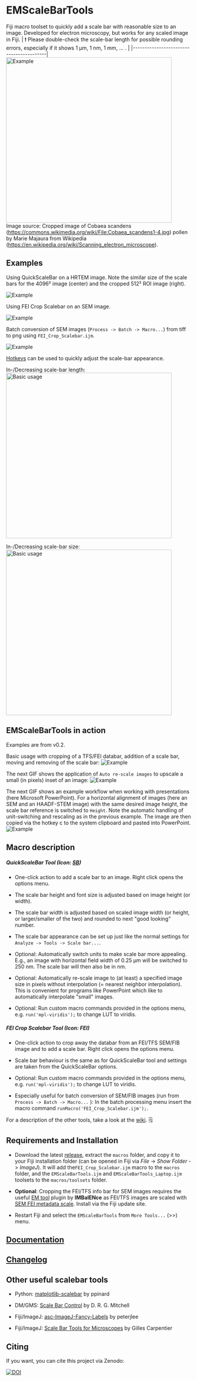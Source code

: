 # EMScaleBarTools

Fiji macro toolset to quickly add a scale bar with reasonable size to an image. Developed for electron microscopy, but works for any scaled image in Fiji.
| :exclamation:  Please double-check the scale-bar length for possible rounding errors, especially if it shows 1 µm, 1 nm, 1 mm, ... . |
|-----------------------------------------|
<img title="Basic usage" src="images/EMscalebartools_00.gif" alt="Example" data-align="left" width="450">  
Image source: Cropped image of Cobaea scandens (https://commons.wikimedia.org/wiki/File:Cobaea_scandens1-4.jpg) pollen by Marie Majaura from Wikipedia (https://en.wikipedia.org/wiki/Scanning_electron_microscope).


## Examples

Using QuickScaleBar on a HRTEM image. Note the similar size of the scale bars for the 4096²  image (center) and the cropped 512² ROI image (right).

<img title="Example 0" src="images/example0.png" alt="Example" data-align="center">

Using FEI Crop Scalebar on an SEM image.

<img title="Example 1" src="images/example1.png" alt="Example" data-align="center">

Batch conversion of SEM images (``Process -> Batch -> Macro...``) from tiff to png using ``FEI_Crop_Scalebar.ijm``.

<img title="Example 1" src="images/example2.png" alt="Example" data-align="center">

[Hotkeys](https://github.com/lukmuk/em-scalebartools/wiki/Hotkeys) can be used to quickly adjust the scale-bar appearance.  

In-/Decreasing scale-bar length:  
<img title="Basic usage" src="https://github.com/lukmuk/em-scalebartools/blob/main/images/hotkeys_4-6.gif" alt="Basic usage" data-align="left" width="450">  

In-/Decreasing scale-bar size:  
<img title="Basic usage" src="https://github.com/lukmuk/em-scalebartools/blob/main/images/hotkeys_2-8.gif" alt="Basic usage" data-align="left" width="450">  

## EMScaleBarTools in action

Examples are from v0.2.

Basic usage with cropping of a TFS/FEI databar, addition of a scale bar, moving and removing of the scale bar:
<img title="Basic usage" src="images/EMscalebartools_01.gif" alt="Example" data-align="center">

The next GIF shows the application of `Auto re-scale images` to upscale a small (in pixels) inset of an image:
<img title="Using Auto re-scale" src="images/EMscalebartools_02.gif" alt="Example" data-align="center">

The next GIF shows an example workflow when working with presentations (here Microsoft PowerPoint). For a horizontal alignment of images (here an SEM and an HAADF-STEM image) with the same desired image height, the scale bar reference is switched to `Height`. Note the automatic handling of unit-switching and rescaling as in the previous example. The image are then copied via the hotkey c to the system clipboard and pasted into PowerPoint.
<img title="Workflow for presentations" src="images/EMscalebartools_03.gif" alt="Example" data-align="center">

## Macro description

##### QuickScaleBar Tool (Icon: <u>SB</u>)

* One-click action to add a scale bar to an image. Right click opens the options menu.

* The scale bar height and font size is adjusted based on image height (or width).

* The scale bar width is adjusted based on scaled image width (or height, or larger/smaller of the two) and rounded to next "good looking" number.

* The scale bar appearance can be set up just like the normal settings for `Analyze -> Tools -> Scale bar...`.

* Optional: Automatically switch units to make scale bar more appealing. E.g., an image with horizontal field width of 0.25 µm will be switched to 250 nm. The scale bar will then also be in nm.

* Optional: Automatically re-scale image to (at least) a specified image size in pixels without interpolation (= nearest neighbor interpolation). This is convenient for programs like PowerPoint which like to automatically interpolate "small" images.

* Optional: Run custom macro commands provided in the options menu, e.g. `run('mpl-viridis');` to change LUT to viridis.

##### FEI Crop Scalebar Tool (Icon: FEI)

* One-click action to crop away the databar from an FEI/TFS SEM/FIB image and to add a scale bar. Right click opens the options menu.

* Scale bar behaviour is the same as for QuickScaleBar tool and settings are taken from the QuickScaleBar options.

* Optional: Run custom macro commands provided in the options menu, e.g. `run('mpl-viridis');` to change LUT to viridis.

* Especially useful for batch conversion of SEM/FIB images (run from `Process -> Batch -> Macro...` ): In the batch processing menu insert the macro command `runMacro('FEI_Crop_Scalebar.ijm');`.

For a description of the other tools, take a look at the [wiki](https://github.com/lukmuk/em-scalebartools/wiki). 🗒

## Requirements and Installation

* Download the latest [release](https://github.com/lukmuk/em-scalebartools/releases), extract the `macros` folder, and copy it to your Fiji installation folder (can be opened in Fiji via *File* -> *Show Folder* -> *ImageJ*). It will add the``FEI_Crop_Scalebar.ijm`` macro to the `macros` folder, and the `EMScaleBarTools.ijm` and `EMScaleBarTools_Laptop.ijm` toolsets to the `macros/toolsets` folder.

* **Optional**: Cropping the FEI/TFS info bar for SEM images requires the useful [EM tool](https://imagej.net/plugins/imbalence) plugin by **IMBalENce**  as FEI/TFS images are scaled with [SEM FEI metadata scale](https://imagej.net/plugins/sem-fei-metadata-scale). Install via the Fiji update site.

* Restart Fiji and select the `EMScaleBarTools` from `More Tools...` (>>) menu. 

## [Documentation](https://github.com/lukmuk/em-scalebartools/wiki)

## [Changelog](https://github.com/lukmuk/em-scalebartools/wiki/Changelog)

## Other useful scalebar tools

* Python: [matplotlib-scalebar](https://github.com/ppinard/matplotlib-scalebar) by ppinard

* DM/GMS: [Scale Bar Control](http://www.dmscripting.com/scalebarcontrol.html) by D. R. G. Mitchell

* Fiji/ImageJ: [asc-ImageJ-Fancy-Labels](https://github.com/peterjlee/asc-ImageJ-Fancy-Labels) by peterjlee

* Fiji/ImageJ: [Scale Bar Tools for Microscopes](http://image.bio.methods.free.fr/ImageJ/?Scale-Bar-Tools-for-Microscopes.html&lang=en) by Gilles Carpentier

## Citing

If you want, you can cite this project via Zenodo:  
  
[![DOI](https://zenodo.org/badge/394599605.svg)](https://zenodo.org/badge/latestdoi/394599605)



